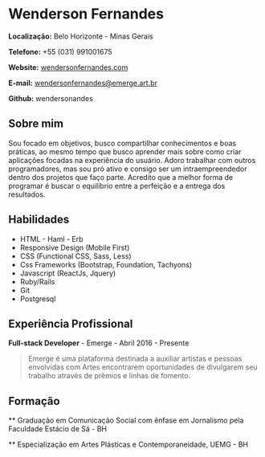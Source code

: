 # Wenderson Fernandes

**Localização:** Belo Horizonte - Minas Gerais

**Telefone:** +55 (031) 991001675

**Website:** [wendersonfernandes.com](http://wendersonfernandes.com)

**E-mail:** wendersonfernandes@emerge.art.br

**Github:** wendersonandes

## Sobre mim
Sou focado em objetivos, busco compartilhar conhecimentos e boas práticas, ao mesmo tempo que busco aprender mais sobre como criar aplicações focadas na experiência do usuário. Adoro trabalhar com outros programadores, mas sou pró ativo e consigo ser um intraempreendedor dentro dos projetos que faço parte.
Acredito que a melhor forma de programar é buscar o equilíbrio entre a perfeição e a entrega dos resultados.


## Habilidades

* HTML - Haml - Erb
* Responsive Design (Mobile First)
* CSS (Functional CSS, Sass, Less)
* Css Frameworks (Bootstrap, Foundation, Tachyons)
* Javascript (ReactJs, Jquery)
* Ruby/Rails
* Git
* Postgresql

## Experiência Profissional

**Full-stack Developer** - Emerge - Abril 2016 - Presente

> Emerge é uma plataforma destinada a auxiliar artistas e pessoas envolvidas com Artes encontrarem oportunidades de divulgarem seu trabalho através de prêmios e linhas de fomento.

## Formação

** Graduação em Comunicação Social com ênfase em Jornalismo pela Faculdade Estácio de Sá - BH

** Especialização em Artes Plásticas e Contemporaneidade, UEMG - BH
